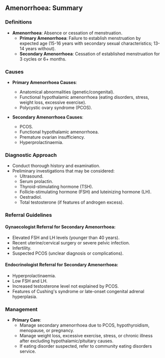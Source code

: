 ## Amenorrhoea: Summary

### Definitions
- **Amenorrhoea**: Absence or cessation of menstruation.
  - **Primary Amenorrhoea**: Failure to establish menstruation by expected age (15-16 years with secondary sexual characteristics; 13-14 years without).
  - **Secondary Amenorrhoea**: Cessation of established menstruation for 3 cycles or 6+ months.

### Causes
- **Primary Amenorrhoea Causes**:
  - Anatomical abnormalities (genetic/congenital).
  - Functional hypothalamic amenorrhoea (eating disorders, stress, weight loss, excessive exercise).
  - Polycystic ovary syndrome (PCOS).

- **Secondary Amenorrhoea Causes**:
  - PCOS.
  - Functional hypothalamic amenorrhoea.
  - Premature ovarian insufficiency.
  - Hyperprolactinaemia.

### Diagnostic Approach
- Conduct thorough history and examination.
- Preliminary investigations that may be considered:
  - Ultrasound.
  - Serum prolactin.
  - Thyroid-stimulating hormone (TSH).
  - Follicle-stimulating hormone (FSH) and luteinizing hormone (LH).
  - Oestradiol.
  - Total testosterone (if features of androgen excess).

### Referral Guidelines
#### Gynaecologist Referral for Secondary Amenorrhoea:
- Elevated FSH and LH levels (younger than 40 years).
- Recent uterine/cervical surgery or severe pelvic infection.
- Infertility.
- Suspected PCOS (unclear diagnosis or complications).

#### Endocrinologist Referral for Secondary Amenorrhoea:
- Hyperprolactinaemia.
- Low FSH and LH.
- Increased testosterone level not explained by PCOS.
- Features of Cushing's syndrome or late-onset congenital adrenal hyperplasia.

### Management
- **Primary Care**: 
  - Manage secondary amenorrhoea due to PCOS, hypothyroidism, menopause, or pregnancy.
  - Manage weight loss, excessive exercise, stress, or chronic illness after excluding hypothalamic/pituitary causes.
  - If eating disorder suspected, refer to community eating disorders service.